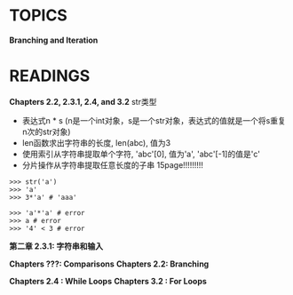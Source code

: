 # TOPICS
**Branching and Iteration**

# READINGS
**Chapters 2.2, 2.3.1, 2.4, and 3.2**
str类型
- 表达式n * s (n是一个int对象，s是一个str对象，表达式的值就是一个将s重复n次的str对象)
- len函数求出字符串的长度, len(abc), 值为3
- 使用索引从字符串提取单个字符, 'abc'[0], 值为'a', 'abc'[-1]的值是'c'
- 分片操作从字符串提取任意长度的子串 15page!!!!!!!!!

```
>>> str('a')
>>> 'a'
>>> 3*'a' # 'aaa'

>>> 'a'*'a' # error
>>> a # error
>>> '4' < 3 # error
```
**第二章 2.3.1: 字符串和输入**

**Chapters ???: Comparisons**
**Chapters 2.2: Branching**

**Chapters 2.4 : While Loops**
**Chapters 3.2 : For Loops**






